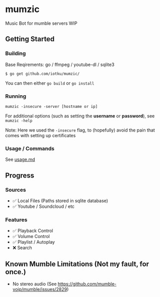 # mumzic
Music Bot for mumble servers
WIP

## Getting Started

### Building
Base Reqirements: go / ffmpeg / youtube-dl / sqlite3

`$ go get github.com/iotku/mumzic/`

You can then either `go build` or `go install`

### Running

`mumzic -insecure -server [hostname or ip]`

For additional options (such as setting the **username** or **password**), see `mumzic -help`

Note: Here we used the `-insecure` flag, to (hopefully) avoid the pain that comes with setting up certificates

### Usage / Commands
See [usage.md](https://github.com/iotku/mumzic/blob/master/USAGE.md)

## Progress
### Sources
* ✅ Local Files (Paths stored in sqlite database)
* ✅ Youtube / Soundcloud / etc

### Features
* ✅ Playback Control
* ✅ Volume Control
* ✅ Playlist / Autoplay
* ❌ Search

## Known Mumble Limitations (Not my fault, for once.)
* No stereo audio (See https://github.com/mumble-voip/mumble/issues/2829)

